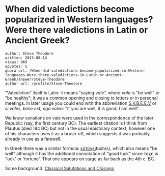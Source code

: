 # When did valedictions become popularized in Western languages? Were there valedictions in Latin or Ancient Greek?

	author: Steve Theodore
	written: 2015-08-14
	views: 969
	upvotes: 5
	quora url: /When-did-valedictions-become-popularized-in-Western-languages-Were-there-valedictions-in-Latin-or-Ancient-Greek/answer/Steve-Theodore
	author url: /profile/Steve-Theodore


"Valediction" itself is Latin: it means "saying _vale",_ where _vale_  is "be well" or "be healthy"; it was a common opening and closing to letters or in personal meetings. In later usage you could end with the abbreviation [S.V.B.E.E.V](http://...) or _si vales, bene est, ego valeo:_ "if you are well, it is good; I am well".

 We know variations on _vale_ were used in the correspondence of the later Republic (say, the first century BC). The earliest citation is I think from Plautus (died 184 BC) but not in the usual epistolary context; however one of his characters uses it as a brush-off, which suggests it was probably already in use as a farewell.

In Greek there was a similar formula: [εὐτύχει](http://nlp.perseus.tufts.edu/hopper/morph.jsp?l=eu%29tu%2Fxei&la=greek&can=eu%29tu%2Fxei0&prior=eu)tuxh/s), which also means "be well" although it has the additional connotation of "good luck" since τύχη is 'luck' or 'fortune'. That one appears on stage as far back as the 4th c. BC.

Some background: [Classical Salutations and Closings](http://web.eecs.utk.edu/~mclennan/OM/CSC.html#2latin)

